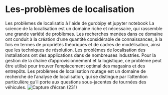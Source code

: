 
# Les-problèmes de localisation
Les problèmes de localisatio à l'aide de gurobipy et jupyter notebook
La science de la localisation est un domaine riche et nécessaire, qui rassemble une grande variété de problèmes.
Les recherches menées dans ce domaine ont conduit à la création d’une quantité considérable de connaissances, à la fois en termes de propriétés théoriques et de cadres de modélisation, ainsi que les techniques de résolution.
Les problèmes de localisation des installations ont des applications dans de nombreuses industries. Pour la gestion de la chaîne d’approvisionnement et la logistique, ce problème peut être utilisé pour trouver l’emplacement optimal des magasins et des entrepôts.
Les problèmes de localisation routage est un domaine de recherche de l’analyse de localisation, qui se distingue par l’attention particulière qu’il porte aux questions sous-jacentes de tournées des véhicules.
![Capture d’écran (231)](https://github.com/saidakounnache/Les-probl-mes-de-localisation/assets/99035340/1d5298ae-2396-4453-8385-86cf5395d786)
